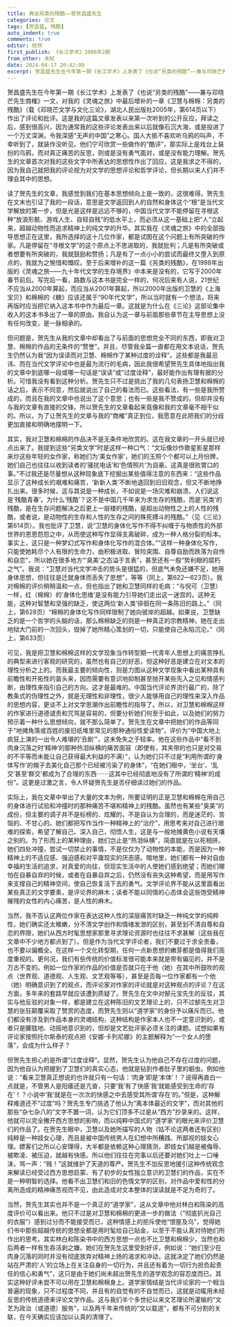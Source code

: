 ```yaml
---
title: 再谈另类的残酷——答贺昌盛先生
categories: 论文
tags: [贺昌盛, 残酷]
auto_indent: true
comments: true
editor: 皎然
first_publish: 《长江学术》2006年2期
from_other: 未知
date: 2024-04-17 20:42:09
excerpt: 贺昌盛先生在今年第一期《长江学术》上发表了《也说“另类的残酷”——兼与邓晓芒先生商榷》一文，对我的《灵魂之旅》中最后增补的一章《卫慧与棉棉：另类的残酷》（载《邓晓芒文学与文化三论》，湖北人民出版社2005年，第614页以下）作出了评论和批评。这是我的这篇文章发表以来第一次听到的公开反应，拜读之后，感到很高兴，因为通常我的这些评论发表出来以后就像石沉大海，或是投进了一个万丈深渊，令我深感“无声的中国”之寒心。国人大抵不喜欢听乌鸦的叫声，不幸听到了，就装作没听见。他们宁可欣赏一些做作的“酷评”，那实际上是戏台上装扮的乌鸦，而对真正痛苦的反思，则或是没有勇气面对，或是没有能力理解。贺先生的文章首次对我的这些文字中所表达的思想性作出了回应，这是我求之不得的，因为我自己就把我的评论视为对文学的思想评论和哲学评论，但长期以来人们并不理会其中的思想。
---
```

贺昌盛先生在今年第一期《长江学术》上发表了《也说“另类的残酷”——兼与邓晓芒先生商榷》一文，对我的《灵魂之旅》中最后增补的一章《卫慧与棉棉：另类的残酷》（载《邓晓芒文学与文化三论》，湖北人民出版社2005年，第614页以下）作出了评论和批评。这是我的这篇文章发表以来第一次听到的公开反应，拜读之后，感到很高兴，因为通常我的这些评论发表出来以后就像石沉大海，或是投进了一个万丈深渊，令我深感“无声的中国”之寒心。国人大抵不喜欢听乌鸦的叫声，不幸听到了，就装作没听见。他们宁可欣赏一些做作的“酷评”，那实际上是戏台上装扮的乌鸦，而对真正痛苦的反思，则或是没有勇气面对，或是没有能力理解。贺先生的文章首次对我的这些文字中所表达的思想性作出了回应，这是我求之不得的，因为我自己就把我的评论视为对文学的思想评论和哲学评论，但长期以来人们并不理会其中的思想。

读了贺先生的文章，我感觉到我们在基本思想倾向上是一致的，这很难得。贺先生在文末也引证了我的一段话，意思是文学返回到人的自然和身体这个“根”是当代文学解放的第一步，但是光是这样是远远不够的，中国当代文学不能停留在寻根这种“放浪形骸、游戏人生、自轻自贱”的低水平上，而必须从这一基础上把“人”立起来，超越动物性而追求精神上的纯文学的升华。其实我在《灵魂之旅》中的全部指导思想正在这里，我所选择的这十几位作家，都是试图在这个问题上有所突破的作家。凡是停留在“寻根文学”的这个原点上不思进取的，我就批判；凡是有所突破或者想要有所突破的，我就鼓励和赞扬；凡是有了一点小小的尝试而最终又堕入到原点的，我就为之惋惜和慨叹。至于后来增补的这一篇《另类的残酷》，在1998年出版的《灵魂之旅——九十年代文学的生存境界》中本来是没有的，它写于2000年春节前后。写完后一看，路数与这本书是完全一样的，何况后来有人说，21世纪不应当从2000年算起，而应当从2001年算起，所以2000年出版的卫慧的《上海宝贝》和棉棉的《糖》应该还属于“90年代文学”，所以当时就有一个想法，将来再版时应当把它纳入这本书中作为最后一章。这就是为什么在《三论》这部论集中收入的这本书多出了一章的原由。我自认为这一章与前面那些章节在主导思想上没有任何改变，是一脉相承的。

但问题是，贺先生从我的文章中却看出了与前面的思想完全不同的东西，即我对卫慧、棉棉的作品的无条件的“赞誉”。并且，尽管我全篇一直都在用文本说话，贺先生仍然认为我“因为误读而对卫慧、棉棉作了某种过度的诠释”。这些都是我最忌讳、而在当代文学评论中也是最为流行的毛病，因此我很希望贺先生具体地指出我的文章中到底哪一段或哪一句话是“误读”或“过度诠释”，最好能作出有理有据的分析。可惜我没有看到这种分析。贺先生只不过是挑出了我的几句表扬卫慧和棉棉的话之后，表示不同意，然后就说出了自己的看法而已。这些看法，有一些是我所赞成的，而且在我的文章中也说出了这个意思；也有一些是我不赞成的，但却并没有与我的文章有直接的交锋。所以贺先生的文章看起来竟像和我的文章毫不相干似的。所以，为了让贺先生的文章与我的“商榷”真正到位，我愿意在此把我们的分歧更加直接和明确地摆明一下。

其实，我对卫慧和棉棉的作品决不是无条件地欣赏的。这在我文章的一开头就已经点出来了。我提到这些“另类文学”时是这样一种口气：“文坛像炒作歌星影星那样来炒这些年轻的女作家，称她们为‘美女作家’，她们的玉照个个都可以上月份牌，她们自己也往往以收到读者的‘骚扰电话’和‘色情照片’为自豪。这真是很败胃口的事。”不过我还是尽量想从这种现象底下挖掘出某些值得注意的东西来：“这些作品显示了这种成长的艰难和痛苦，‘新新人类’不断地退回到旧旧观念，但又不断地挣扎出来。很多时候，这与其说是一种成长，不如说是一场灾难和崩溃。人们说这是‘残酷青春’。为什么‘残酷’？这不是中国几千年来为求生存的残酷，而是‘另类’的残酷，是在生存问题解决之后更上一层楼的残酷，是超出动物性之上的人性的残酷，或者说，是动物性的生存和人性的生存之间的殊死搏斗的残酷。”（见《三论》第614页）。我也批评了卫慧，说“卫慧的身体化写作不得不纠缠于与物质性的外部世界的恩恩怨怨之中，从而使这种写作显得支离破碎，成为一种人格分裂的标本。事实上，这只是一种梦幻式写作和身体化写作的混合体。”“这样一种身体化写作，只能使她耗尽个人有限的生命力，由积极进取、冒险突围、自尊自励而跌落为自怜和自恋”，所以她在很多地方“‘臭美’之态溢于言表”，甚至还有一股“势利眼的腐朽之气”。我说：“卫慧对当代文学冲击的势头是很猛的，但底气未免还嫌不足，她用身体思想，但往往是迁就身体而丢失了思想”，等等（同上，第622—623页）。我对棉棉的评价稍稍温和一点，但也指出了她和卫慧同样的毛病：“与倪可（卫慧）一样，红（棉棉）的‘身体化思维’是没有能力引导她们走出这一迷宫的。这种无能，这种对智慧和坚强的缺乏，使这两位‘新人类’徘徊在同一条陈旧的路上。”（同上，第628页）“棉棉的身体化写作同样限制了她向彼岸的超越。如果说，卫慧缺乏的是一个哲学的头脑的话，那么棉棉缺乏的则是一种真正的宗教精神，她在走出地狱大门前的一次回头，毁掉了她所精心策划的一切，只能使自己永陷沉沦。”（同上，第633页）

可见，我是把卫慧和棉棉这样的文学现象当作转型期一代青年人思想上的痛苦挣扎的典型来进行客观的研究的，虽然也有自己的好恶，但这种好恶是建立在对文本的理性分析之上的。而我最主要的倾向性，则是力图从这种文学现象中看出某种具有前瞻性和开拓性的苗头来，因而需要有意识地抑制甚至抛开某些先入之见和情感判断，由理性来指引自己的方向。这才是最难的。中国当代评论界流行最广的，除了教条式的伪理性之外，就是无理性和非理性，很少人能够用自己的理性来深入作品的思想内容，更谈不上对文学思潮作出前瞻性的指导了。所以，对卫慧和棉棉这样的作家进行道德谴责和咒骂是容易的，但要分析她们何至于如此，以及她们的努力预示着一种什么思想倾向，就不那么简单了。贺先生在文章中把她们的作品等同于“地摊角落或百姓的废旧纸堆里常见的那种通俗性爱读物”，评价为“中国大地上疯狂上演的一出令人难堪的‘丑剧’”，这未免失之于轻率。他在这些作品中“看不到肉身沉落之时‘精神’的那种热泪纵横的痛苦面容（即使有，其夹带的也只是对交易的不平等而未能让自己获得最大利益的不满）”，认为她们只不过是“利用所谓的‘身体写作’的幌子去美化自己那个已经被污染了的身体”，“在她们眼中，‘坐台’、‘乱交’甚至‘群交’都成为了合理的东西⋯⋯这其中已经彻底地没有了所谓的‘精神’的成份”。这更是过激之言，令人怀疑贺先生是否仔细读过她们的作品。

实际上，我在文章中举出了大量的文本为例，所要证明的正是卫慧和棉棉在用自己的身体进行试验和冲撞时的那种痛苦不堪和精神上的残酷。虽然也有某些“臭美”的成份，但主要的调子并不是标榜的、炫耀的，不是自认为合理的，而是迷茫的、苦恼的、不甘心的。她们都把写作当作一种精神上的“治疗”，用思考来对自己进行艰难的探索，希望了解自己、深入自己，彻悟人生，这是与一般地摊黄色小说有天壤之别的。为了形而上的某种理由，她们岂止是“热泪纵横”，简直就是在以死相拼。她们四处冲撞，尝试一切禁止的事情，不是仅仅为了动物性的本能，而是因为一种精神上的不适应感、强迫感和对平庸现实的厌恶感。暗地里，她们都有一种对自由幸福的生活的追求，对真爱的向往，但现实生活中的人使她们感到绝望；而她们哪怕在自暴自弃的时候，或者在自暴自弃之后，仍然没有丧失这种希望，而是用写作来支撑自己的精神空间，使自己恢复活下去的勇气。文学评论界不能从这里面看出某些真正的文学要素，是评论界的麻木；读者不能以同情的心态体会这些饱受精神摧残的女性的内心痛苦，是人性的麻木。

当然，我不否认这两位作家在表达这种人性的深层痛苦时缺乏一种纯文学的纯粹性，她们确实还太稚嫩，分不清文学创作和情绪发泄的区别，甚至划不清自尊和自恋的界限，她们从西方时髦思想家那里寻求理论资源时也往往不求甚解（这些我在文章中不少地方都点到了）。但是作为当代文学评论者，我们不要过于求全责备，也不要以偏概全。在这样一个文化转型期，任何一点新思想的嫩芽都是值得我们高度重视的。更何况，我们有些传统的价值标准很可能本来就是带有偏见的，并不是万古不变的。例如一位作家的作品的价值是否就只在于他（她）在其中所鼓吹的观点（世界观、道德观、人生观、文艺观等等），甚至是否每一位作家都有一个他（她）明确意识到了的观点，而评论家对作家的评论就是对这种观点的评论？在这方面，多年来的套路早就应该遭到质疑了。贺先生在文中对郜元宝先生的反驳，其实与他反驳的对象一样，都是建立在这种陈旧的文艺理论上的，只不过郜先生对卫慧的张狂颠覆采取了赞赏的态度，而贺先生则以“道学家”的身份予以痛斥而已。他们都没有涉及到作品本身的灵魂结构，这种结构是作家本人也不一定意识到的，或者只是朦胧地、动摇地意识到的，但却是文艺批评家必须关注的课题。试想如果有评论家按照托尔斯泰的观点把《安娜·卡列尼娜》的主题解释为“一个女人的堕落”，会成为什么样子？

但贺先生担心的是所谓“过度诠释”。显然，贺先生认为他自己不存在过度的问题，因为他自认为把握到了卫慧们的真实心态，他就是钻到作者肚子里的蛔虫。例如他说：“看来卫慧真正想说的也许就只有一句话：‘肉身’即是‘本体’！？说得再直白一点就是，不管男人是阳痿还是亢奋，只要‘我’有了快感‘我’就能感受到生命的‘存在’！？小说中‘我’就是在一次次的快感之中去感受其所谓‘存在’的。”但是，这种解释难道还不“过度”吗？贺先生专门挑选了他认为“离本体最近的文字”，而对其他的那些“杂七杂八的”文字不置一词，认为它们顶多不过是从“西方”抄录来的。这样，他就可以完全撇开西方思想的影响，而以纯粹中国式的“道学家”的眼光来评价卫慧们的作品了。在贺先生眼中，卫慧以及她所描写的人物（姑不论这两者还有区别）纯粹是一种妓女心理，而且是被中国传统男人在幻想中所糟践、所鄙视的妓女心理。嫖客们之所以心安理得，大半都是依赖这种心理猜测，即妓女们越是被侮辱、被欺凌、被压迫，就越有快感。所以他们往往在完事以后还要对她们吐上一口唾沫，骂一声：“贱！”这就维护了天道的尊严。贺先生不加反思地援引这种传统观念来解读已经受过西方思想启蒙、有了初步的女性独立意识的卫慧们的作品，实在不是一种明智的选择。他看不出卫慧们和旧的色情文学的区别，对作品中爱和性的分离所造成的精神痛苦视而不见，由此造成对文本整体的误读就是不足为奇的了。

当然，贺先生其实也并不是一个真正的“道学家”，这从文章中他对林白和陈染的高度评价可以看出来。他只不过是对卫慧和棉棉的更进一步的做法（“彻底扒光自己的衣服”）感到过分而不能接受而已，这种情感上的拒斥使他“恨屋及乌”，觉得她们书中那些超越传统的思想全都是用时髦给自己贴金，以至于不能认真对待她们所作出的思考。其实林白和陈染书中的西方思想一点也不比卫慧和棉棉少，当然也和后两者一样有生吞活剥之嫌。她们在贺先生这里受到好评，例如说：“她们至少在肉身沉落的同时并没有彻底放弃对精神上扬的渴求和冲动，这就决定了她们仍然是站在严肃的‘人’的立场上在关注自身的一切行为，并且还有着为一切行为担负起责任的信心和勇气”，这只是由于她们尚未超出贺先生的道学观念的容忍度而已。其实这种好评未尝不可以用在卫慧和棉棉身上。道学家情结是当代评论家的一个相当普遍的现象，只不过程度不同，并且有的自觉有的不自觉而已，这就是动辄用未经反思的传统道德来评论文学作品。这与我们半个多世纪以来文艺理论所灌输的“文艺为政治（或道德）服务”，以及两千年来传统的“文以载道”，都有不可分割的关联，在今天确实应该加以认真的清理了。
